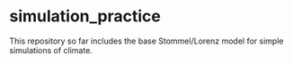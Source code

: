 # simulation_practice

This repository so far includes the base Stommel/Lorenz model for simple simulations of climate.
